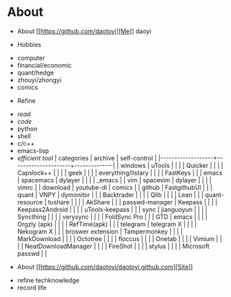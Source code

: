 # About


* About [[https://github.com/daotoyi][Me]]
daoyi

* Hobbies
- computer
- financial/economic
- quant/hedge
- zhouyi/zhongyi
- comics

* Refine
- *read*
- *code*
 - python
 - shell
 - c/c++
 - emacs-lisp
- *efficient tool*
| categories        | archive             | self-control |
|-------------------+---------------------+--------------|
| windows           | uTools              |              |
|                   | Quicker             |              |
|                   | Capslock++          |              |
|                   | geek                |              |
|                   | everything/listary  |              |
|                   | FastKeys            |              |
| emacs             | spacemacs           | dylayer      |
|                   |                     | _emacs       |
| vim               | spacevim            | dylayer      |
|                   |                     | vimrc        |
| download          | youtube-dl          | comics       |
| github            | FastgithubUI        |              |
| quant             | VNPY                | dymonitor    |
|                   | Backtrader          |              |
|                   | Qlib                |              |
|                   | Lean                |              |
| quant-resource    | tushare             |              |
|                   | AkShare             |              |
| passwd-manager    | Keepass             |              |
|                   | Keepass2Android     |              |
|                   | uTools-keepass      |              |
| sync              | jianguoyun          |              |
|                   | Syncthing           |              |
|                   | verysync            |              |
|                   | FoldSync Pro        |              |
| GTD               | emacs               |              |
|                   | Orgzly (apk)        |              |
|                   | RefTime(apk)        |              |
| telegram          | telegram X          |              |
|                   | Nekogram X          |              |
| broswer extension | Tampermonkey        |              |
|                   | MarkDownload        |              |
|                   | Octotree            |              |
|                   | floccus             |              |
|                   | Onetab              |              |
|                   | Vimium              |              |
|                   | NeatDownloadManager |              |
|                   | FireShot            |              |
|                   | stylus              |              |
|                   | Microsoft passwd    |              |

* About [[https://github.com/daotoyi/daotoyi.github.com][Site]]
- refine techknowledge
- record life

